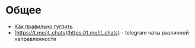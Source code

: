 # Общее

- [Как правильно гуглить](https://proglib.io/p/how-to-google-as-a-programmer)
- [https://t.me/it_chats](https://t.me/it_chats) - telegram чаты различной направленности
